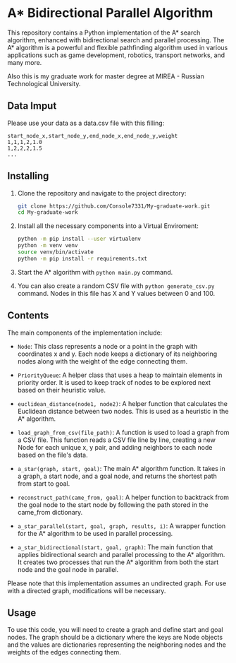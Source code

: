 # A\* Bidirectional Parallel Algorithm

This repository contains a Python implementation of the A\* search algorithm, enhanced with bidirectional search and parallel processing. The A\* algorithm is a powerful and flexible pathfinding algorithm used in various applications such as game development, robotics, transport networks, and many more.

Also this is my graduate work for master degree at MIREA - Russian Technological University.

## Data Imput

Please use your data as a data.csv file with this filling:

```csv
start_node_x,start_node_y,end_node_x,end_node_y,weight
1,1,1,2,1.0
1,2,2,2,1.5
...
```

## Installing

1. Clone the repository and navigate to the project directory:

    ```bash
    git clone https://github.com/Console7331/My-graduate-work.git
    cd My-graduate-work
    ```

2. Install all the necessary components into a Virtual Enviroment:

    ```bash
    python -m pip install --user virtualenv
    python -m venv venv
    source venv/bin/activate
    python -m pip install -r requirements.txt
    ```

3. Start the A\* algorithm with ```python main.py``` command.

4. You can also create a random CSV file with ```python generate_csv.py``` command. Nodes in this file has X and Y values between 0 and 100.

## Contents

The main components of the implementation include:

- `Node`: This class represents a node or a point in the graph with coordinates x and y. Each node keeps a dictionary of its neighboring nodes along with the weight of the edge connecting them.

- `PriorityQueue`: A helper class that uses a heap to maintain elements in priority order. It is used to keep track of nodes to be explored next based on their heuristic value.

- `euclidean_distance(node1, node2)`: A helper function that calculates the Euclidean distance between two nodes. This is used as a heuristic in the A* algorithm.

- `load_graph_from_csv(file_path)`: A function is used to load a graph from a CSV file. This function reads a CSV file line by line, creating a new Node for each unique x, y pair, and adding neighbors to each node based on the file's data.

- `a_star(graph, start, goal)`: The main A* algorithm function. It takes in a graph, a start node, and a goal node, and returns the shortest path from start to goal.

- `reconstruct_path(came_from, goal)`: A helper function to backtrack from the goal node to the start node by following the path stored in the came_from dictionary.

- `a_star_parallel(start, goal, graph, results, i)`: A wrapper function for the A* algorithm to be used in parallel processing.

- `a_star_bidirectional(start, goal, graph)`: The main function that applies bidirectional search and parallel processing to the A\* algorithm. It creates two processes that run the A\* algorithm from both the start node and the goal node in parallel.

Please note that this implementation assumes an undirected graph. For use with a directed graph, modifications will be necessary.

## Usage

To use this code, you will need to create a graph and define start and goal nodes. The graph should be a dictionary where the keys are Node objects and the values are dictionaries representing the neighboring nodes and the weights of the edges connecting them.
